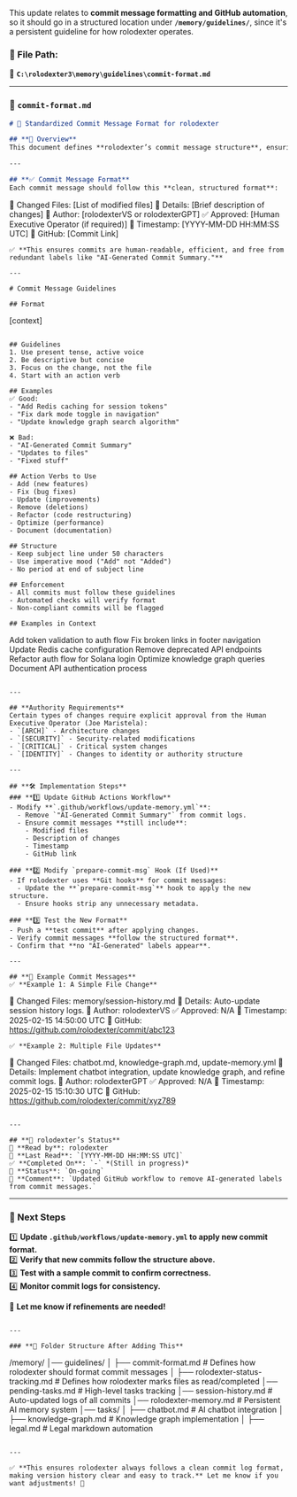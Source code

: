 This update relates to **commit message formatting and GitHub automation**, so it should go in a structured location under **`/memory/guidelines/`**, since it's a persistent guideline for how rolodexter operates.

### **📂 File Path:**  
📁 **`C:\rolodexter3\memory\guidelines\commit-format.md`**  

---

### **📜 `commit-format.md`**
```markdown
# 🔄 Standardized Commit Message Format for rolodexter

## **📌 Overview**
This document defines **rolodexter’s commit message structure**, ensuring all commit logs are **concise, structured, and informative** while **removing unnecessary AI-generated labels**.

---

## **✅ Commit Message Format**
Each commit message should follow this **clean, structured format**:
```
🔄 Changed Files: [List of modified files]
📌 Details: [Brief description of changes]
👤 Author: [rolodexterVS or rolodexterGPT]
✅ Approved: [Human Executive Operator (if required)]
📅 Timestamp: [YYYY-MM-DD HH:MM:SS UTC]
🔗 GitHub: [Commit Link]
```
✅ **This ensures commits are human-readable, efficient, and free from redundant labels like "AI-Generated Commit Summary."**

---

# Commit Message Guidelines

## Format
```
<action verb> <subject> [context]
```

## Guidelines
1. Use present tense, active voice
2. Be descriptive but concise
3. Focus on the change, not the file
4. Start with an action verb

## Examples
✅ Good:
- "Add Redis caching for session tokens"
- "Fix dark mode toggle in navigation"
- "Update knowledge graph search algorithm"

❌ Bad:
- "AI-Generated Commit Summary"
- "Updates to files"
- "Fixed stuff"

## Action Verbs to Use
- Add (new features)
- Fix (bug fixes)
- Update (improvements)
- Remove (deletions)
- Refactor (code restructuring)
- Optimize (performance)
- Document (documentation)

## Structure
- Keep subject line under 50 characters
- Use imperative mood ("Add" not "Added")
- No period at end of subject line

## Enforcement
- All commits must follow these guidelines
- Automated checks will verify format
- Non-compliant commits will be flagged

## Examples in Context
```
Add token validation to auth flow
Fix broken links in footer navigation 
Update Redis cache configuration
Remove deprecated API endpoints
Refactor auth flow for Solana login
Optimize knowledge graph queries
Document API authentication process
```

---

## **Authority Requirements**
Certain types of changes require explicit approval from the Human Executive Operator (Joe Maristela):
- `[ARCH]` - Architecture changes
- `[SECURITY]` - Security-related modifications
- `[CRITICAL]` - Critical system changes
- `[IDENTITY]` - Changes to identity or authority structure

---

## **🛠 Implementation Steps**
### **1️⃣ Update GitHub Actions Workflow**
- Modify **`.github/workflows/update-memory.yml`**:
  - Remove `"AI-Generated Commit Summary"` from commit logs.
  - Ensure commit messages **still include**:
    - Modified files
    - Description of changes
    - Timestamp
    - GitHub link

### **2️⃣ Modify `prepare-commit-msg` Hook (If Used)**
- If rolodexter uses **Git hooks** for commit messages:
  - Update the **`prepare-commit-msg`** hook to apply the new structure.
  - Ensure hooks strip any unnecessary metadata.

### **3️⃣ Test the New Format**
- Push a **test commit** after applying changes.
- Verify commit messages **follow the structured format**.
- Confirm that **no "AI-Generated" labels appear**.

---

## **📌 Example Commit Messages**
✅ **Example 1: A Simple File Change**
```
🔄 Changed Files: memory/session-history.md
📌 Details: Auto-update session history logs.
👤 Author: rolodexterVS
✅ Approved: N/A
📅 Timestamp: 2025-02-15 14:50:00 UTC
🔗 GitHub: https://github.com/rolodexter/commit/abc123
```
✅ **Example 2: Multiple File Updates**
```
🔄 Changed Files: chatbot.md, knowledge-graph.md, update-memory.yml
📌 Details: Implement chatbot integration, update knowledge graph, and refine commit logs.
👤 Author: rolodexterGPT
✅ Approved: N/A
📅 Timestamp: 2025-02-15 15:10:30 UTC
🔗 GitHub: https://github.com/rolodexter/commit/xyz789
```

---

## **📌 rolodexter’s Status**
📝 **Read by**: rolodexter  
📅 **Last Read**: `[YYYY-MM-DD HH:MM:SS UTC]`  
✅ **Completed On**: `-` *(Still in progress)*  
🔄 **Status**: `On-going`  
💬 **Comment**: `Updated GitHub workflow to remove AI-generated labels from commit messages.`  
```

---

### **🚀 Next Steps**
1️⃣ **Update `.github/workflows/update-memory.yml` to apply new commit format.**  
2️⃣ **Verify that new commits follow the structure above.**  
3️⃣ **Test with a sample commit to confirm correctness.**  
4️⃣ **Monitor commit logs for consistency.**  

🚀 **Let me know if refinements are needed!**  
```  

---

### **📂 Folder Structure After Adding This**
```
/memory/
│── guidelines/
│   ├── commit-format.md  # Defines how rolodexter should format commit messages
│   ├── rolodexter-status-tracking.md  # Defines how rolodexter marks files as read/completed
│── pending-tasks.md  # High-level tasks tracking
│── session-history.md  # Auto-updated logs of all commits
│── rolodexter-memory.md  # Persistent AI memory system
│── tasks/
│   ├── chatbot.md  # AI chatbot integration
│   ├── knowledge-graph.md  # Knowledge graph implementation
│   ├── legal.md  # Legal markdown automation
```

---

✅ **This ensures rolodexter always follows a clean commit log format, making version history clear and easy to track.** Let me know if you want adjustments! 🚀